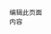 <md-edit-on-github>
    <small>
        <ion-icon name="create-outline" size="small"></ion-icon>编辑此页面
    </small>
</md-edit-on-github>

<br />

<small>
    <object type="image/svg+xml" data="assets/icon/content.svg"></object>内容
</small>

<md-toc class="collapsible" min-depth="2"><md-toc>
